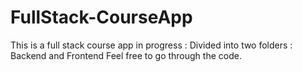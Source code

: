 # FullStack-CourseApp

This is a full stack course app in progress :
Divided into two folders :   Backend and Frontend
Feel free to go through the code.
